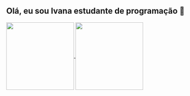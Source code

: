 ## Olá, eu sou Ivana estudante de programação 💜


<a href="https://github.com/anuraghazra/github-readme-stats">
  <img height=180 align="center" src="https://github-readme-stats.vercel.app/api?username=ivanasouzax&show_icons=true&theme=buefy" />
</a>
<a href="https://github.com/anuraghazra/convoychat">
  <img height=180 align="center" src="https://github-readme-stats.vercel.app/api/top-langs?username=ivanasouzax&layout=compact&langs_count=8&card_width=320&show_icons=true&theme=buefy" />
</a>
